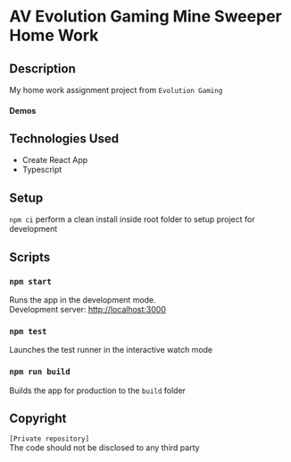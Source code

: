# AV Evolution Gaming Mine Sweeper Home Work

## Description
My home work assignment project from `Evolution Gaming`
#### Demos


## Technologies Used
* Create React App
* Typescript

## Setup
`npm ci` perform a clean install inside root folder to setup project for
development

## Scripts

### `npm start`
Runs the app in the development mode.<br />
Development server: [http://localhost:3000](http://localhost:3000) 

### `npm test`
Launches the test runner in the interactive watch mode

### `npm run build`
Builds the app for production to the `build` folder

## Copyright
`[Private repository]`<br/>
The code should not be disclosed to any third party